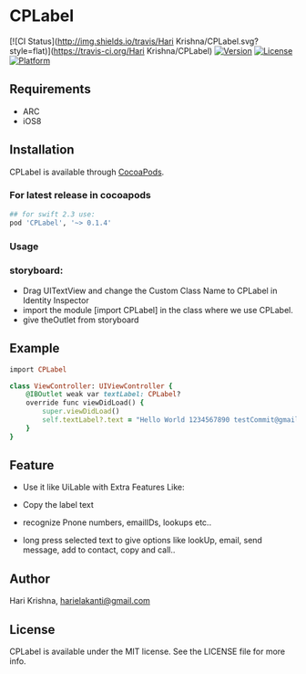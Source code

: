 # CPLabel

[![CI Status](http://img.shields.io/travis/Hari Krishna/CPLabel.svg?style=flat)](https://travis-ci.org/Hari Krishna/CPLabel)
[![Version](https://img.shields.io/cocoapods/v/CPLabel.svg?style=flat)](http://cocoapods.org/pods/CPLabel)
[![License](https://img.shields.io/cocoapods/l/CPLabel.svg?style=flat)](http://cocoapods.org/pods/CPLabel)
[![Platform](https://img.shields.io/cocoapods/p/CPLabel.svg?style=flat)](http://cocoapods.org/pods/CPLabel)

## Requirements
* ARC
* iOS8

## Installation

CPLabel is available through [CocoaPods](http://cocoapods.org). 

### For latest release in cocoapods

```ruby
## for swift 2.3 use:
pod 'CPLabel', '~> 0.1.4'
```

### Usage

### storyboard:
* Drag UITextView and change the Custom Class Name to CPLabel in Identity Inspector
* import the module   [import CPLabel] in the class where we use CPLabel.
* give theOutlet from storyboard


## Example


```ruby
import CPLabel

class ViewController: UIViewController {
    @IBOutlet weak var textLabel: CPLabel?
    override func viewDidLoad() {
        super.viewDidLoad()
        self.textLabel?.text = "Hello World 1234567890 testCommit@gmail.com "
    }
}
```

## Feature

* Use it like UiLable with Extra Features Like:

* Copy the label text
* recognize Pnone numbers, emailIDs, lookups etc..
* long press selected text to give options like lookUp, email, send message, add to contact, copy and call..
## Author

Hari Krishna, harielakanti@gmail.com

## License

CPLabel is available under the MIT license. See the LICENSE file for more info.
